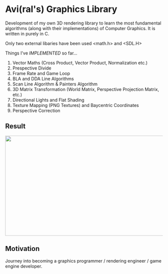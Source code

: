 # Avi(ral's) Graphics Library

Development of my own 3D rendering library to learn the most fundamental algorithms (along with their implementations) of Computer Graphics. 
It is written in purely in C.

Only two external libaries have been used <math.h> and <SDL.H>

Things I've *IMPLEMENTED* so far...

1. Vector Maths (Cross Product, Vector Product, Normalization etc.)
2. Prespective Divide
3. Frame Rate and Game Loop
4. BLA and DDA Line Algorithms
5. Scan Line Algorithm & Painters Algorithm
6. 3D Matrix Transformation (World Matrix, Perspective Projection Matrix, etc.)
7. Directional Lights and Flat Shading
8. Texture Mapping (PNG Textures) and Baycentric Coordinates
9. Perspective Correction

    
## Result
<!---
//![backface_culling](https://github.com/aviralgoel/AviGL/blob/master/MyProject/progress/demo.gif?raw=true) -->
<img src="https://github.com/aviralgoel/AviGL/blob/master/MyProject/progress/demo0.gif" width="640" height="320" />

## Motivation

Journey into becoming a graphics programmer / rendering engineer / game engine developer.


